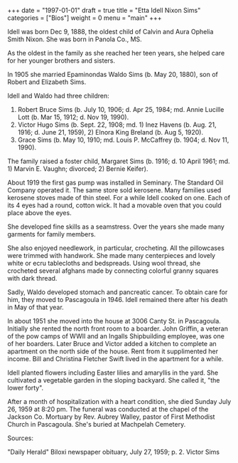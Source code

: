 +++
date = "1997-01-01"
draft = true
title = "Etta Idell Nixon Sims"
categories = ["Bios"]
weight = 0
menu =  "main"
+++

Idell was born Dec 9, 1888, the oldest child of Calvin and Aura Ophelia Smith Nixon.  She was born in Panola Co., MS.

As the oldest in the family as she reached her teen years, she helped care for her younger brothers and sisters.

In 1905 she married Epaminondas Waldo Sims (b. May 20, 1880), son of Robert and Elizabeth Sims.

Idell and Waldo had three children:

1) Robert Bruce Sims (b. July 10, 1906; d. Apr 25, 1984; md. Annie Lucille Lott (b. Mar 15, 1912; d. Nov 19, 1990).
2) Victor Hugo Sims (b. Sept. 22, 1908; md. 1) Inez Havens (b. Aug. 21, 1916; d. June 21, 1959), 2) Elnora King Breland (b. Aug 5, 1920).
3) Grace Sims (b. May 10, 1910; md. Louis P. McCaffrey (b. 1904; d. Nov 11, 1990).

The family raised a foster child, Margaret Sims (b. 1916; d. 10 April 1961; md. 1) Marvin E. Vaughn; divorced; 2) Bernie Keifer).

About 1919 the first gas pump was installed in Seminary.  The Standard Oil Company operated it.  The same store sold kerosene.  Many families used kerosene stoves made of thin steel.  For a while Idell cooked on one.  Each of its 4 eyes had a round, cotton wick.  It had a movable oven that you could place above the eyes.

She developed fine skills as a seamstress.  Over the years she made many garments for family members.  

She also enjoyed needlework, in particular, crocheting.  All the pillowcases were trimmed with handwork.  She made many centerpieces and lovely white or ecru tablecloths and bedspreads.  Using wool thread, she crocheted several afghans made by connecting colorful granny squares with dark thread. 

Sadly, Waldo developed stomach and pancreatic cancer.  To obtain care for him, they moved to Pascagoula in 1946.  Idell remained there after his death in May of that year.

In about 1951 she moved into the house at 3006 Canty St. in Pascagoula.  Initially she rented the north front room to a boarder.  John Griffin, a veteran of the pow camps of WWII and an Ingalls Shipbuilding employee, was one of her boarders.  Later Bruce and Victor added a kitchen to complete an apartment on the north side of the house.  Rent from it supplimented her income.  Bill and Christina Fletcher Swift lived in the apartment for a while.

Idell planted flowers including Easter lilies and amaryllis in the yard.  She cultivated a vegetable garden in the sloping backyard.  She called it, "the lower forty".

After a month of hospitalization with a heart condition, she died Sunday July 26, 1959 at 8:20 pm.  The funeral was conducted at the chapel of the Jackson Co. Mortuary by Rev. Aubrey Walley, pastor of First Methodist Church in Pascagoula.  She's buried at Machpelah Cemetery. 

Sources:

"Daily Herald" Biloxi newspaper obituary, July 27, 1959; p. 2. 
Victor Sims
